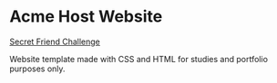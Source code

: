 # Acme Host Website

[<ins>Secret Friend Challenge</ins>](https://gummms.github.io/Acme-Host/)

Website template made with CSS and HTML for studies and portfolio purposes only.
